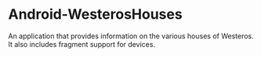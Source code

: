 Android-WesterosHouses
======================

An application that provides information on the various houses of Westeros. It also includes fragment support for devices.